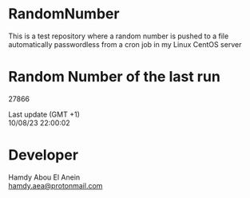 # RandomNumber    
This is a test repository where a random number is pushed to a file automatically passwordless from a cron job in my Linux CentOS server    
# Random Number of the last run   
27866
      
Last update (GMT +1)    
10/08/23 22:00:02
# Developer    
Hamdy Abou El Anein   
hamdy.aea@protonmail.com
